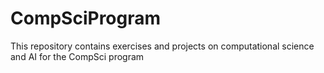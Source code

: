 # CompSciProgram
This repository contains exercises and projects on computational science and AI for the CompSci program
